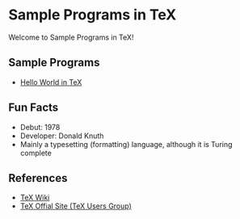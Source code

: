 # Sample Programs in TeX

Welcome to Sample Programs in TeX!

## Sample Programs

- [Hello World in TeX](https://github.com/jrg94/sample-programs/issues/379)

## Fun Facts

- Debut: 1978
- Developer: Donald Knuth
- Mainly a typesetting (formatting) language, although it is Turing complete

## References

- [TeX Wiki](https://en.wikipedia.org/wiki/TeX)
- [TeX Offial Site (TeX Users Group)](https://tug.org)
